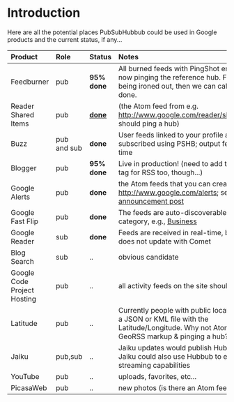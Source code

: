 # Introduction #

Here are all the potential places PubSubHubbub could be used in Google products and the current status, if any...

| **Product** | **Role** | **Status** | **Notes** |
|:------------|:---------|:-----------|:----------|
| Feedburner | pub | **95% done** | All burned feeds with PingShot enabled are now pinging the reference hub.  Few bugs are being ironed out, then we can call this 100% done. |
| Reader Shared Items | pub | <b><a href='http://googlereader.blogspot.com/2009/08/pubsubhubbub-support-for-reader-shared.html'>done</a></b> | (the Atom feed from e.g. http://www.google.com/reader/shared/bradfitz should ping a hub)  |
| Buzz | pub and sub | **done** | User feeds linked to your profile are subscribed using PSHB; output feeds are real-time |
| Blogger | pub | <b><b>95% done</b></b> | Live in production!  (need to add the discovery tag for RSS too, though...) |
| Google Alerts | pub | **done** | the Atom feeds that you can create from http://www.google.com/alerts; see [announcement post](http://googlecode.blogspot.com/2009/08/towards-programmable-web-pubsubhubbub.html) |
| Google Fast Flip | pub | **done** | The feeds are auto-discoverable for each category, e.g., [Business](http://fastflip.googlelabs.com/search?q=section:"Business") |
| Google Reader | sub | **done** | Feeds are received in real-time, but the UI does not update with Comet |
| Blog Search | sub | .. | obvious candidate |
| Google Code Project Hosting | pub | .. | all activity feeds on the site should ping |
| Latitude | pub | .. | Currently people with public location can have a JSON or KML file with the Latitude/Longitude.  Why not Atom/RSS with GeoRSS markup & pinging a hub? |
| Jaiku | pub,sub | .. | Jaiku updates would publish Hubbub events. Jaiku could also use Hubbub to enable life-streaming capabilities |
| YouTube | pub | .. | uploads, favorites, etc... |
| PicasaWeb | pub | .. | new photos (is there an Atom feed?) |